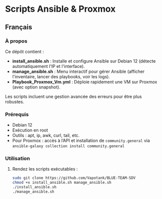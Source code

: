 # Scripts Ansible & Proxmox

## Français

### À propos
Ce dépôt contient :
- **install_ansible.sh** : Installe et configure Ansible sur Debian 12 (détecte automatiquement l'IP et l'interface).
- **manage_ansible.sh** : Menu interactif pour gérer Ansible (afficher l'inventaire, lancer des playbooks, voir les logs).
- **Playbook_Proxmox_Vm.yml** : Déploie rapidement une VM sur Proxmox (avec option snapshot).

Les scripts incluent une gestion avancée des erreurs pour être plus robustes.

### Prérequis
- Debian 12
- Exécution en root
- Outils : apt, ip, awk, curl, tail, etc.
- Pour Proxmox : accès à l’API et installation de `community.general` via  
  `ansible-galaxy collection install community.general`

### Utilisation
1. Rendez les scripts exécutables :
   ```bash
   sudo git clone https://github.com/Vapotank/BLUE-TEAM-SDV
   chmod +x install_ansible.sh manage_ansible.sh
   ./install_ansible.sh 
   ./manage_ansible.sh
